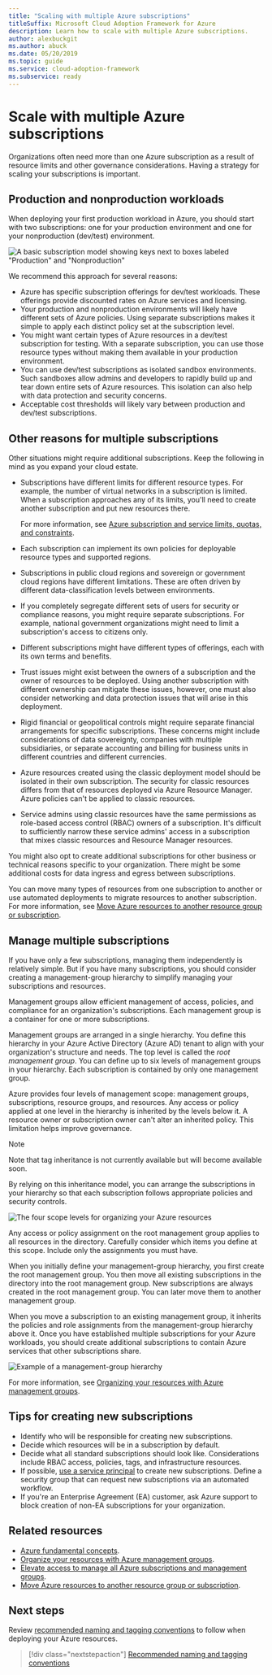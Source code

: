 ```yaml
---
title: "Scaling with multiple Azure subscriptions"
titleSuffix: Microsoft Cloud Adoption Framework for Azure
description: Learn how to scale with multiple Azure subscriptions.
author: alexbuckgit
ms.author: abuck
ms.date: 05/20/2019
ms.topic: guide
ms.service: cloud-adoption-framework
ms.subservice: ready
---
```


# Scale with multiple Azure subscriptions

Organizations often need more than one Azure subscription as a result of resource limits and other governance considerations. Having a strategy for scaling your subscriptions is important.

## Production and nonproduction workloads

When deploying your first production workload in Azure, you should start with two subscriptions: one for your production environment and one for your nonproduction (dev/test) environment.

![A basic subscription model showing keys next to boxes labeled "Production" and "Nonproduction"](../../_images/ready/basic-subscription-model.png)

We recommend this approach for several reasons:

- Azure has specific subscription offerings for dev/test workloads. These offerings provide discounted rates on Azure services and licensing.
- Your production and nonproduction environments will likely have different sets of Azure policies. Using separate subscriptions makes it simple to apply each distinct policy set at the subscription level.
- You might want certain types of Azure resources in a dev/test subscription for testing. With a separate subscription, you can use those resource types without making them available in your production environment.
- You can use dev/test subscriptions as isolated sandbox environments. Such sandboxes allow admins and developers to rapidly build up and tear down entire sets of Azure resources. This isolation can also help with data protection and security concerns.
- Acceptable cost thresholds will likely vary between production and dev/test subscriptions.

## Other reasons for multiple subscriptions

Other situations might require additional subscriptions. Keep the following in mind as you expand your cloud estate.

- Subscriptions have different limits for different resource types. For example, the number of virtual networks in a subscription is limited. When a subscription approaches any of its limits, you'll need to create another subscription and put new resources there.

  For more information, see [Azure subscription and service limits, quotas, and constraints](https://docs.microsoft.com/azure/azure-subscription-service-limits).

- Each subscription can implement its own policies for deployable resource types and supported regions.

- Subscriptions in public cloud regions and sovereign or government cloud regions have different limitations. These are often driven by different data-classification levels between environments.

- If you completely segregate different sets of users for security or compliance reasons, you might require separate subscriptions. For example, national government organizations might need to limit a subscription's access to citizens only.

- Different subscriptions might have different types of offerings, each with its own terms and benefits.

- Trust issues might exist between the owners of a subscription and the owner of resources to be deployed. Using another subscription with different ownership can mitigate these issues, however, one must also consider networking and data protection issues that will arise in this deployment.

- Rigid financial or geopolitical controls might require separate financial arrangements for specific subscriptions. These concerns might include considerations of data sovereignty, companies with multiple subsidiaries, or separate accounting and billing for business units in different countries and different currencies.

- Azure resources created using the classic deployment model should be isolated in their own subscription. The security for classic resources differs from that of resources deployed via Azure Resource Manager. Azure policies can't be applied to classic resources.

- Service admins using classic resources have the same permissions as role-based access control (RBAC) owners of a subscription. It's difficult to sufficiently narrow these service admins' access in a subscription that mixes classic resources and Resource Manager resources.

You might also opt to create additional subscriptions for other business or technical reasons specific to your organization. There might be some additional costs for data ingress and egress between subscriptions.

You can move many types of resources from one subscription to another or use automated deployments to migrate resources to another subscription. For more information, see [Move Azure resources to another resource group or subscription](https://docs.microsoft.com/azure/azure-resource-manager/resource-group-move-resources).

## Manage multiple subscriptions

If you have only a few subscriptions, managing them independently is relatively simple. But if you have many subscriptions, you should consider creating a management-group hierarchy to simplify managing your subscriptions and resources.

Management groups allow efficient management of access, policies, and compliance for an organization's subscriptions. Each management group is a container for one or more subscriptions.

Management groups are arranged in a single hierarchy. You define this hierarchy in your Azure Active Directory (Azure AD) tenant to align with your organization's structure and needs. The top level is called the *root management group*. You can define up to six levels of management groups in your hierarchy. Each subscription is contained by only one management group.

Azure provides four levels of management scope: management groups, subscriptions, resource groups, and resources. Any access or policy applied at one level in the hierarchy is inherited by the levels below it. A resource owner or subscription owner can't alter an inherited policy. This limitation helps improve governance.

> [!NOTE]
> Note that tag inheritance is not currently available but will become available soon.

By relying on this inheritance model, you can arrange the subscriptions in your hierarchy so that each subscription follows appropriate policies and security controls.

![The four scope levels for organizing your Azure resources](../../ready/azure-setup-guide/media/organize-resources/scope-levels.png)

Any access or policy assignment on the root management group applies to all resources in the directory. Carefully consider which items you define at this scope. Include only the assignments you must have.

When you initially define your management-group hierarchy, you first create the root management group. You then move all existing subscriptions in the directory into the root management group. New subscriptions are always created in the root management group. You can later move them to another management group.

When you move a subscription to an existing management group, it inherits the policies and role assignments from the management-group hierarchy above it. Once you have established multiple subscriptions for your Azure workloads, you should create additional subscriptions to contain Azure services that other subscriptions share.

![Example of a management-group hierarchy](../../_images/ready/management-group-hierarchy.png)

For more information, see [Organizing your resources with Azure management groups](https://docs.microsoft.com/azure/governance/management-groups).

## Tips for creating new subscriptions

- Identify who will be responsible for creating new subscriptions.
- Decide which resources will be in a subscription by default.
- Decide what all standard subscriptions should look like. Considerations include RBAC access, policies, tags, and infrastructure resources.
- If possible, [use a service principal](https://docs.microsoft.com/azure/azure-resource-manager/grant-access-to-create-subscription) to create new subscriptions. Define a security group that can request new subscriptions via an automated workflow.
- If you're an Enterprise Agreement (EA) customer, ask Azure support to block creation of non-EA subscriptions for your organization.

## Related resources

- [Azure fundamental concepts](../considerations/fundamental-concepts.md).
- [Organize your resources with Azure management groups](https://docs.microsoft.com/azure/governance/management-groups).
- [Elevate access to manage all Azure subscriptions and management groups](https://docs.microsoft.com/azure/role-based-access-control/elevate-access-global-admin).
- [Move Azure resources to another resource group or subscription](https://docs.microsoft.com/azure/azure-resource-manager/resource-group-move-resources).

## Next steps

Review [recommended naming and tagging conventions](./naming-and-tagging.md) to follow when deploying your Azure resources.

> [!div class="nextstepaction"]
> [Recommended naming and tagging conventions](./naming-and-tagging.md)
